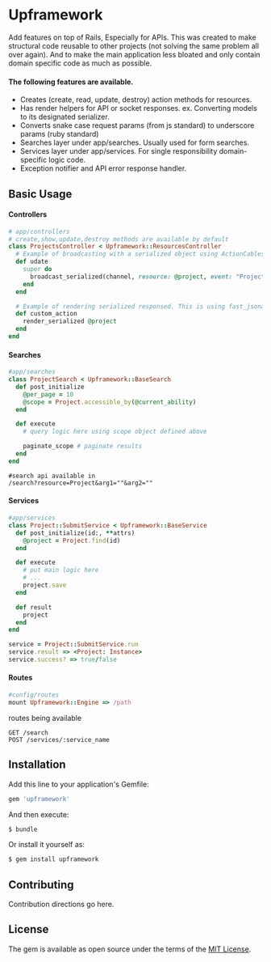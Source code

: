 # Upframework
Add features on top of Rails, Especially for APIs. This was created to make structural code reusable to other projects (not solving the same problem all over again). And to make the main application less bloated and only contain domain specific code as much as possible.

#### The following features are available.
- Creates (create, read, update, destroy) action methods for resources.
- Has render helpers for API or socket responses. ex. Converting models to its designated serializer.
- Converts snake case request params (from js standard) to underscore params (ruby standard) 
- Searches layer under app/searches. Usually used for form searches.
- Services layer under app/services. For single responsibility domain-specific logic code.
- Exception notifier and API error response handler.

##  Basic Usage
#### Controllers
```ruby
# app/controllers
# create,show,update,destroy methods are available by default
class ProjectsController < Upframework::ResourcesController
  # Example of broadcasting with a serialized object using ActionCables.
  def udate
    super do
      broadcast_serialized(channel, resource: @project, event: "Project Updated")
    end
  end

  # Example of rendering serialized responsed. This is using fast_jsonapi serializer.
  def custom_action
    render_serialized @project
  end
end
```

#### Searches
```ruby
#app/searches
class ProjectSearch < Upframework::BaseSearch
  def post_initialize
    @per_page = 10
    @scope = Project.accessible_by(@current_ability)
  end

  def execute
    # query logic here using scope object defined above

    paginate_scope # paginate results
  end
end
```
```
#search api available in
/search?resource=Project&arg1=""&arg2=""
```

#### Services
```ruby
#app/services
class Project::SubmitService < Upframework::BaseService
  def post_initialize(id:, **attrs)
    @project = Project.find(id)
  end

  def execute
    # put main logic here
    # ...
    project.save
  end

  def result
    project
  end
end

service = Project::SubmitService.run
service.result => <Project: Instance>
service.success? => true/false
```

#### Routes
```ruby
#config/routes
mount Upframework::Engine => /path
```
routes being available
```
GET /search
POST /services/:service_name
```

## Installation
Add this line to your application's Gemfile:

```ruby
gem 'upframework'
```

And then execute:
```bash
$ bundle
```

Or install it yourself as:
```bash
$ gem install upframework
```

## Contributing
Contribution directions go here.

## License
The gem is available as open source under the terms of the [MIT License](https://opensource.org/licenses/MIT).
